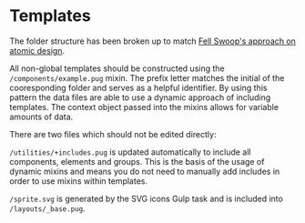 # Templates

The folder structure has been broken up to match [Fell Swoop's approach on atomic design](https://github.com/fellswoop/wiki/wiki/Atomic-Design).

All non-global templates should be constructed using the `/components/example.pug` mixin. The prefix letter matches the initial of the cooresponding folder and serves as a helpful identifier. By using this pattern the data files are able to use a dynamic approach of including templates. The context object passed into the mixins allows for variable amounts of data.

There are two files which should not be edited directly:

`/utilities/+includes.pug` is updated automatically to include all components, elements and groups. This is the basis of the usage of dynamic mixins and means you do not need to manually add includes in order to use mixins within templates.

`/sprite.svg` is generated by the SVG icons Gulp task and is included into `/layouts/_base.pug`.